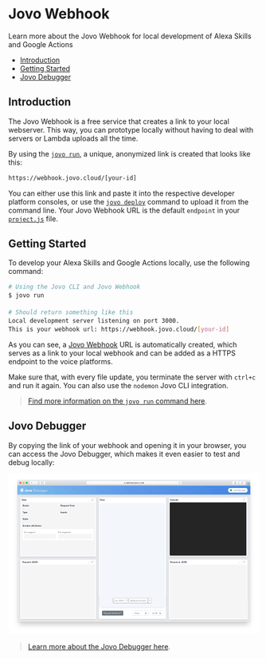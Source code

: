 # Jovo Webhook

Learn more about the Jovo Webhook for local development of Alexa Skills and Google Actions

* [Introduction](#introduction)
* [Getting Started](#getting-started)
* [Jovo Debugger](#jovo-debugger)


## Introduction

The Jovo Webhook is a free service that creates a link to your local webserver. This way, you can prototype locally without having to deal with servers or Lambda uploads all the time.

By using the [`jovo run`](../workflows/cli/run './cli/run'), a unique, anonymized link is created that looks like this:

```sh
https://webhook.jovo.cloud/[your-id]
```


You can either use this link and paste it into the respective developer platform consoles, or use the [`jovo deploy`](../workflows/cli/deploy '../cli/deploy') command to upload it from the command line. Your Jovo Webhook URL is the default `endpoint` in your [`project.js`](../configuration/project-js.md './project-js') file.

## Getting Started

To develop your Alexa Skills and Google Actions locally, use the following command:

```sh
# Using the Jovo CLI and Jovo Webhook
$ jovo run

# Should return something like this
Local development server listening on port 3000.
This is your webhook url: https://webhook.jovo.cloud/[your-id]
```

As you can see, a [Jovo Webhook](#jovo-webhook) URL is automatically created, which serves as a link to your local webhook and can be added as a HTTPS endpoint to the voice platforms.

Make sure that, with every file update, you terminate the server with `ctrl+c` and run it again. You can also use the `nodemon` Jovo CLI integration. 

> [Find more information on the `jovo run` command here](../workflows/cli/run.md './cli/run').

## Jovo Debugger

By copying the link of your webhook and opening it in your browser, you can access the Jovo Debugger, which makes it even easier to test and debug locally:

[![Jovo Debugger](../img/jovo-debugger-helloworld.gif)](../testing/debugger.md './debugger')

> [Learn more about the Jovo Debugger here](../testing/debugger.md './debugger').


<!--[metadata]: {"description": "Learn more about local development of Alexa Skills and Google Actions with the Jovo Webhook.", "route": "jovo-webhook"}-->
